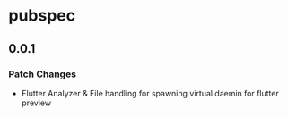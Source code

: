 # pubspec

## 0.0.1

### Patch Changes

- Flutter Analyzer & File handling for spawning virtual daemin for flutter preview
